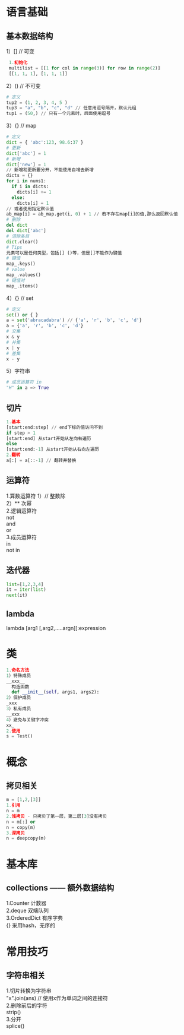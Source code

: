 #  语言基础
## 基本数据结构  
1）[] // 可变  
```python
 1.初始化
 multilist = [[1 for col in range(3)] for row in range(2)]
 [[1, 1, 1], [1, 1, 1]]
```
2）() // 不可变  
```python
# 定义
tup2 = (1, 2, 3, 4, 5 )
tup3 = "a", "b", "c", "d" // 任意用逗号隔开，默认元组
tup1 = (50,) // 只有一个元素时，后面使用逗号
```
3）{} // map   
```python
# 定义
dict = { 'abc':123, 98.6:37 }  
# 更新
dict['abc'] = 1
# 新增
dict['new'] = 1
// 新增和更新要分开，不能使用自增去新增
dicts = {}
for i in nums1:
  if i in dicts:
    dicts[i] += 1
  else:
    dicts[i] = 1
// 或者使用指定默认值
ab_map[i] = ab_map.get(i, 0) + 1 // 若不存在map[i]的值,那么返回默认值
# 删除
del dict  
del dict['abc']
# 清除条目
dict.clear()
# Tips
元素可以是任何类型，包括[] ()等，但是[]不能作为键值
# 键值
map_.keys()  
# value
map_.values()
# 键值对
map_.items()
```
4）{} // set  
```python
# 定义
set() or { }
a = set('abracadabra') // {'a', 'r', 'b', 'c', 'd'}
a = {'a', 'r', 'b', 'c', 'd'}
# 交集
x & y
# 并集
x | y
# 差集
x - y
```
5）字符串  
```python
# 成员运算符 in
"H" in a => True

```
## 切片
```python
1.基本
[start:end:step] // end下标的值访问不到
if step > 1
[start:end] 从start开始从左向右遍历
else 
[start:end:-1] 从start开始从右向左遍历
2.翻转
a[:] = a[::-1] // 翻转并替换
```
## 运算符  
1.算数运算符
1）// 整数除  
2）** 次幂  
2.逻辑运算符  
not  
and  
or  
3.成员运算符  
in  
not in  
## 迭代器
```python
list=[1,2,3,4]
it = iter(list)
next(it)
```
## lambda 
lambda [arg1 [,arg2,.....argn]]:expression  

# 类  
```python
1.命名方法
1）特殊成员
__xxx__ 
  构造函数
  def __init__(self, args1, args2):
2）保护成员
_xxx 
3）私有成员
__xxx 
4）避免与关键字冲突
xx_
2.使用
s = Test()
```

# 概念 
## 拷贝相关
```python
m = [1,2,[3]]
1.引用
n = m 
2.浅拷贝 - 只拷贝了第一层，第二层[3]没有拷贝
n = m[:] or
n = copy(m)
3.深拷贝
n = deepcopy(m)
```

# 基本库
## collections —— 额外数据结构
1.Counter 计数器  
2.deque 双端队列  
3.OrderedDict 有序字典  
{} 采用hash，无序的  


# 常用技巧
## 字符串相关　
1.切片转换为字符串  
"x".join(ans) // 使用x作为单词之间的连接符      
2.删除前后的字符  
strip()  
3.分开  
splice()  

